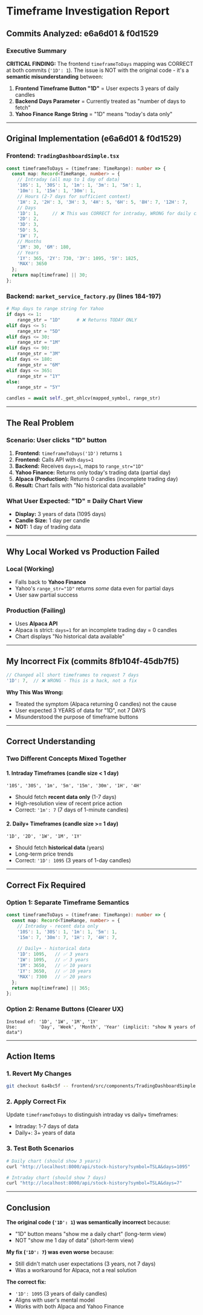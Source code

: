 # Timeframe Investigation Report
## Commits Analyzed: e6a6d01 & f0d1529

### Executive Summary
**CRITICAL FINDING:** The frontend `timeframeToDays` mapping was CORRECT at both commits (`'1D': 1`). The issue is NOT with the original code - it's a **semantic misunderstanding** between:

1. **Frontend Timeframe Button "1D"** = User expects 3 years of daily candles
2. **Backend Days Parameter** = Currently treated as "number of days to fetch"
3. **Yahoo Finance Range String** = "1D" means "today's data only"

---

## Original Implementation (e6a6d01 & f0d1529)

### Frontend: `TradingDashboardSimple.tsx`
```typescript
const timeframeToDays = (timeframe: TimeRange): number => {
  const map: Record<TimeRange, number> = {
    // Intraday (all map to 1 day of data)
    '10S': 1, '30S': 1, '1m': 1, '3m': 1, '5m': 1,
    '10m': 1, '15m': 1, '30m': 1,
    // Hours (2-7 days for sufficient context)
    '1H': 2, '2H': 3, '3H': 3, '4H': 5, '6H': 5, '8H': 7, '12H': 7,
    // Days
    '1D': 1,     // ❌ This was CORRECT for intraday, WRONG for daily chart
    '2D': 2,
    '3D': 3,
    '5D': 5,
    '1W': 7,
    // Months
    '1M': 30, '6M': 180,
    // Years
    '1Y': 365, '2Y': 730, '3Y': 1095, '5Y': 1825,
    'MAX': 3650
  };
  return map[timeframe] || 30;
};
```

### Backend: `market_service_factory.py` (lines 184-197)
```python
# Map days to range string for Yahoo
if days <= 1:
    range_str = "1D"      # ❌ Returns TODAY ONLY
elif days <= 5:
    range_str = "5D"
elif days <= 30:
    range_str = "1M"
elif days <= 90:
    range_str = "3M"
elif days <= 180:
    range_str = "6M"
elif days <= 365:
    range_str = "1Y"
else:
    range_str = "5Y"

candles = await self._get_ohlcv(mapped_symbol, range_str)
```

---

## The Real Problem

### Scenario: User clicks "1D" button
1. **Frontend:** `timeframeToDays('1D')` returns `1`
2. **Frontend:** Calls API with `days=1`
3. **Backend:** Receives `days=1`, maps to `range_str="1D"`
4. **Yahoo Finance:** Returns only today's trading data (partial day)
5. **Alpaca (Production):** Returns 0 candles (incomplete trading day)
6. **Result:** Chart fails with "No historical data available"

### What User Expected: "1D" = Daily Chart View
- **Display:** 3 years of data (1095 days)
- **Candle Size:** 1 day per candle
- **NOT:** 1 day of trading data

---

## Why Local Worked vs Production Failed

### Local (Working)
- Falls back to **Yahoo Finance**
- Yahoo's `range_str="1D"` returns *some* data even for partial days
- User saw partial success

### Production (Failing)
- Uses **Alpaca API**
- Alpaca is strict: `days=1` for an incomplete trading day = 0 candles
- Chart displays "No historical data available"

---

## My Incorrect Fix (commits 8fb104f-45db7f5)
```typescript
// Changed all short timeframes to request 7 days
'1D': 7,  // ❌ WRONG - This is a hack, not a fix
```

**Why This Was Wrong:**
- Treated the symptom (Alpaca returning 0 candles) not the cause
- User expected 3 YEARS of data for "1D", not 7 DAYS
- Misunderstood the purpose of timeframe buttons

---

## Correct Understanding

### Two Different Concepts Mixed Together

#### 1. **Intraday Timeframes** (candle size < 1 day)
```
'10S', '30S', '1m', '5m', '15m', '30m', '1H', '4H'
```
- Should fetch **recent data only** (1-7 days)
- High-resolution view of recent price action
- Correct: `'1m': 7` (7 days of 1-minute candles)

#### 2. **Daily+ Timeframes** (candle size >= 1 day)
```
'1D', '2D', '1W', '1M', '1Y'
```
- Should fetch **historical data** (years)
- Long-term price trends
- Correct: `'1D': 1095` (3 years of 1-day candles)

---

## Correct Fix Required

### Option 1: Separate Timeframe Semantics
```typescript
const timeframeToDays = (timeframe: TimeRange): number => {
  const map: Record<TimeRange, number> = {
    // Intraday - recent data only
    '10S': 1, '30S': 1, '1m': 1, '5m': 1,
    '15m': 7, '30m': 7, '1H': 7, '4H': 7,
    
    // Daily+ - historical data
    '1D': 1095,   // ✅ 3 years
    '1W': 1095,   // ✅ 3 years
    '1M': 3650,   // ✅ 10 years
    '1Y': 3650,   // ✅ 10 years
    'MAX': 7300   // ✅ 20 years
  };
  return map[timeframe] || 365;
};
```

### Option 2: Rename Buttons (Clearer UX)
```
Instead of: '1D', '1W', '1M', '1Y'
Use:        'Day', 'Week', 'Month', 'Year' (implicit: "show N years of data")
```

---

## Action Items

### 1. Revert My Changes
```bash
git checkout 6a4bc5f -- frontend/src/components/TradingDashboardSimple.tsx
```

### 2. Apply Correct Fix
Update `timeframeToDays` to distinguish intraday vs daily+ timeframes:
- Intraday: 1-7 days of data
- Daily+: 3+ years of data

### 3. Test Both Scenarios
```bash
# Daily chart (should show 3 years)
curl "http://localhost:8000/api/stock-history?symbol=TSLA&days=1095"

# Intraday chart (should show 7 days)
curl "http://localhost:8000/api/stock-history?symbol=TSLA&days=7"
```

---

## Conclusion

**The original code (`'1D': 1`) was semantically incorrect** because:
- "1D" button means "show me a daily chart" (long-term view)
- NOT "show me 1 day of data" (short-term view)

**My fix (`'1D': 7`) was even worse** because:
- Still didn't match user expectations (3 years, not 7 days)
- Was a workaround for Alpaca, not a real solution

**The correct fix:**
- `'1D': 1095` (3 years of daily candles)
- Aligns with user's mental model
- Works with both Alpaca and Yahoo Finance
